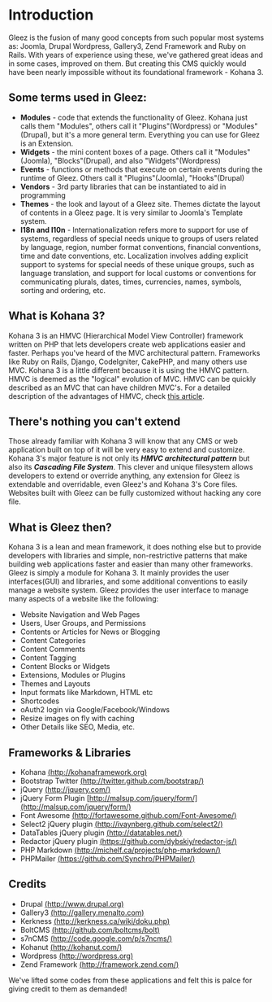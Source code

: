 # Introduction

Gleez is the fusion of many good concepts from such popular most systems as: Joomla, Drupal Wordpress, Gallery3, Zend Framework and Ruby on Rails. With years of experience using these, we've gathered great ideas and in some cases, improved on them. But creating this CMS quickly would have been nearly impossible without its foundational framework - Kohana 3.

## Some terms used in Gleez:

+ **Modules** - code that extends the functionality of Gleez. Kohana just calls them "Modules", others call it "Plugins"(Wordpress) or "Modules"(Drupal), but it's a more general term. Everything you can use for Gleez is an Extension.
+ **Widgets** - the mini content boxes of a page. Others call it "Modules"(Joomla), "Blocks"(Drupal), and also "Widgets"(Wordpress)
+ **Events** - functions or methods that execute on certain events during the runtime of Gleez. Others call it "Plugins"(Joomla), "Hooks"(Drupal)
+ **Vendors** - 3rd party libraries that can be instantiated to aid in programming
+ **Themes** - the look and layout of a Gleez site. Themes dictate the layout of contents in a Gleez page. It is very similar to Joomla's Template system.
+ **I18n and I10n** -  Internationalization refers more to support for use of systems, regardless of special needs unique to groups of users related by language, region, number format conventions, financial conventions, time and date conventions, etc. Localization involves adding explicit support to systems for special needs of these unique groups, such as language translation, and support for local customs or conventions for communicating plurals, dates, times, currencies, names, symbols, sorting and ordering, etc.

## What is Kohana 3?

Kohana 3 is an HMVC (Hierarchical Model View Controller) framework written on PHP that lets developers create web applications easier and faster. Perhaps you've heard of the MVC architectural pattern. Frameworks like Ruby on Rails, Django, CodeIgniter, CakePHP, and many others use MVC. Kohana 3 is a little different because it is using the HMVC pattern. HMVC is deemed as the "logical" evolution of MVC. HMVC can be quickly described as an MVC that can have children MVC's. For a detailed description of the advantages of HMVC, check [this article](http://techportal.ibuildings.com/2010/02/22/scaling-web-applications-with-hmvc).

## There's nothing you can't extend

Those already familiar with Kohana 3 will know that any CMS or web application built on top of it will be very easy to extend and customize. Kohana 3's major feature is not only its ***HMVC architectural pattern*** but also its ***Cascading File System***. This clever and unique filesystem allows developers to extend or override anything, any extension for Gleez is extendable and overridable, even Gleez's and Kohana 3's Core files. Websites built with Gleez can be fully customized without hacking any core file.

## What is Gleez then?

Kohana 3 is a lean and mean framework, it does nothing else but to provide developers with libraries and simple, non-restrictive patterns that make building web applications faster and easier than many other frameworks.
Gleez is simply a module for Kohana 3. It mainly provides the user interfaces(GUI) and libraries, and some additional conventions to easily manage a website system. Gleez provides the user interface to manage many aspects of a website like the following:

* Website Navigation and Web Pages
* Users, User Groups, and Permissions
* Contents or Articles for News or Blogging
* Content Categories
* Content Comments
* Content Tagging
* Content Blocks or Widgets
* Extensions, Modules or Plugins
* Themes and Layouts
* Input formats like Markdown, HTML etc
* Shortcodes
* oAuth2 login via Google/Facebook/Windows
* Resize images on fly with caching
* Other Details like SEO, Media, etc.

## Frameworks & Libraries

* Kohana [(http://kohanaframework.org)](http://kohanaframework.org)
* Bootstrap Twitter [(http://twitter.github.com/bootstrap/)](http://twitter.github.com/bootstrap/)
* jQuery [(http://jquery.com/)](http://jquery.com/)
* jQuery Form Plugin [http://malsup.com/jquery/form/](http://malsup.com/jquery/form/)
* Font Awesome [(http://fortawesome.github.com/Font-Awesome/)](http://fortawesome.github.com/Font-Awesome/)
* Select2 jQuery plugin [(http://ivaynberg.github.com/select2/)](http://ivaynberg.github.com/select2/)
* DataTables jQuery plugin [(http://datatables.net/)](http://datatables.net/)
* Redactor jQuery plugin [(https://github.com/dybskiy/redactor-js/)](https://github.com/dybskiy/redactor-js)
* PHP Markdown [(http://michelf.ca/projects/php-markdown/)](http://michelf.ca/projects/php-markdown/)
* PHPMailer [(https://github.com/Synchro/PHPMailer/)](https://github.com/Synchro/PHPMailer/)

## Credits

* Drupal         [(http://www.drupal.org)](http://www.drupal.org)
* Gallery3       [(http://gallery.menalto.com)](http://gallery.menalto.com)
* Kerkness       [(http://kerkness.ca/wiki/doku.php)](http://kerkness.ca/wiki/doku.php)
* BoltCMS        [(http://github.com/boltcms/bolt)](http://github.com/boltcms/bolt)
* s7nCMS         [(http://code.google.com/p/s7ncms/)](http://code.google.com/p/s7ncms/)
* Kohanut        [(http://kohanut.com/)](http://kohanut.com/)
* Wordpress      [(http://wordpress.org)](http://wordpress.org)
* Zend Framework [(http://framework.zend.com/)](http://framework.zend.com/)

We've lifted some codes from these applications and felt this is palce for giving credit to them as demanded!
